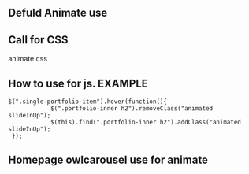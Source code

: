 

## Defuld Animate use
## Call for CSS
animate.css

## How to use for js. EXAMPLE
```
$(".single-portfolio-item").hover(function(){
         	$(".portfolio-inner h2").removeClass("animated slideInUp");
         	$(this).find(".portfolio-inner h2").addClass("animated slideInUp");
 });
 ```
 
 ## Homepage owlcarousel use for animate
 
```

```
